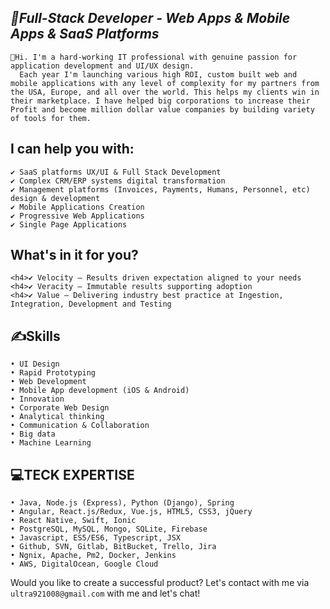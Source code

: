 <h2><i>🥇Full-Stack Developer - Web Apps & Mobile Apps & SaaS Platforms</i></h2> 

```
👋Hi. I'm a hard-working IT professional with genuine passion for application development and UI/UX design.
  Each year I'm launching various high ROI, custom built web and mobile applications with any level of complexity for my partners from the USA, Europe, and all over the world. This helps my clients win in their marketplace. I have helped big corporations to increase their Profit and become million dollar value companies by building variety of tools for them.
```

## I can help you with:
```
✔ SaaS platforms UX/UI & Full Stack Development
✔ Complex CRM/ERP systems digital transformation
✔ Management platforms (Invoices, Payments, Humans, Personnel, etc) design & development
✔ Mobile Applications Creation
✔ Progressive Web Applications
✔ Single Page Applications
```

## What's in it for you?
```
<h4>✔ Velocity – Results driven expectation aligned to your needs
<h4>✔ Veracity – Immutable results supporting adoption
<h4>✔ Value – Delivering industry best practice at Ingestion, Integration, Development and Testing
```

## ✍️Skills
```• UX Design
• UI Design
• Rapid Prototyping
• Web Development
• Mobile App development (iOS & Android)
• Innovation
• Corporate Web Design
• Analytical thinking
• Communication & Collaboration
• Big data
• Machine Learning
```

## 💻TECK EXPERTISE
```• FIGMA
• Java, Node.js (Express), Python (Django), Spring
• Angular, React.js/Redux, Vue.js, HTML5, CSS3, jQuery
• React Native, Swift, Ionic
• PostgreSQL, MySQL, Mongo, SQLite, Firebase
• Javascript, ES5/ES6, Typescript, JSX
• Github, SVN, Gitlab, BitBucket, Trello, Jira
• Ngnix, Apache, Pm2, Docker, Jenkins
• AWS, DigitalOcean, Google Cloud
```
Would you like to create a successful product?
Let's contact with me via `ultra921008@gmail.com` with me and let's chat!
